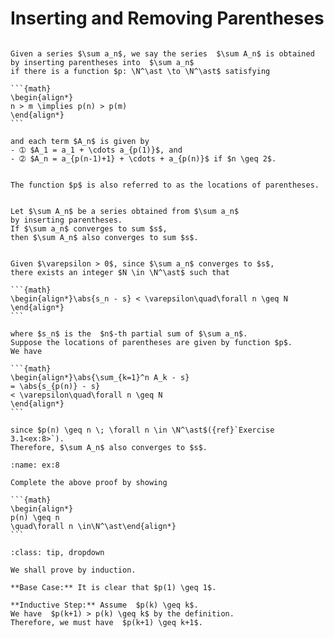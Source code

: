# Inserting and Removing Parentheses

````{prf:definition}

Given a series $\sum a_n$, we say the series  $\sum A_n$ is obtained
by inserting parentheses into  $\sum a_n$
if there is a function $p: \N^\ast \to \N^\ast$ satisfying

```{math}
\begin{align*}
n > m \implies p(n) > p(m)
\end{align*}
```

and each term $A_n$ is given by
- ➀ $A_1 = a_1 + \cdots a_{p(1)}$, and
- ➁ $A_n = a_{p(n-1)+1} + \cdots + a_{p(n)}$ if $n \geq 2$.


The function $p$ is also referred to as the locations of parentheses.

````

````{prf:theorem}

Let $\sum A_n$ be a series obtained from $\sum a_n$
by inserting parentheses.
If $\sum a_n$ converges to sum $s$,
then $\sum A_n$ also converges to sum $s$.

````

````{prf:proof}

Given $\varepsilon > 0$, since $\sum a_n$ converges to $s$,
there exists an integer $N \in \N^\ast$ such that

```{math}
\begin{align*}\abs{s_n - s} < \varepsilon\quad\forall n \geq N
\end{align*}
```

where $s_n$ is the  $n$-th partial sum of $\sum a_n$.
Suppose the locations of parentheses are given by function $p$.
We have

```{math}
\begin{align*}\abs{\sum_{k=1}^n A_k - s}
= \abs{s_{p(n)} - s}
< \varepsilon\quad\forall n \geq N
\end{align*}
```

since $p(n) \geq n \; \forall n \in \N^\ast$({ref}`Exercise 3.1<ex:8>`).
Therefore, $\sum A_n$ also converges to $s$.

````

````{admonition} Exercise 3.1
:name: ex:8

Complete the above proof by showing

```{math}
\begin{align*}
p(n) \geq n
\quad\forall n \in\N^\ast\end{align*}
```

````

````{admonition} Solution
:class: tip, dropdown

We shall prove by induction.

**Base Case:** It is clear that $p(1) \geq 1$.

**Inductive Step:** Assume  $p(k) \geq k$.
We have  $p(k+1) > p(k) \geq k$ by the definition.
Therefore, we must have  $p(k+1) \geq k+1$.

````

